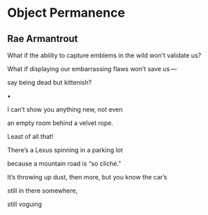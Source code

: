# Object Permanence
## Rae Armantrout
What if the ability
to capture
emblems in the wild
won’t validate us?

What if displaying
our embarrassing flaws
won’t save us —

say being dead
but kittenish?

•

I can’t show you anything
new, not even

an empty room
behind a velvet rope.

Least of all that!

There’s a Lexus
spinning in a parking lot

because a mountain road is
“so cliché.”

It’s throwing up dust, then more,
but you know the car’s

still in there
somewhere,

still voguing